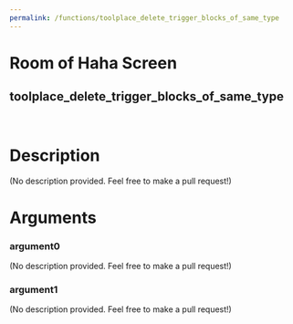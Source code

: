 ```yaml
---
permalink: /functions/toolplace_delete_trigger_blocks_of_same_type
---
```

# Room of Haha Screen  
## toolplace_delete_trigger_blocks_of_same_type  
&nbsp;  
# Description  
(No description provided. Feel free to make a pull request!) 
&nbsp;  
# Arguments
### argument0
(No description provided. Feel free to make a pull request!)
&nbsp;  
### argument1
(No description provided. Feel free to make a pull request!)
&nbsp;  


